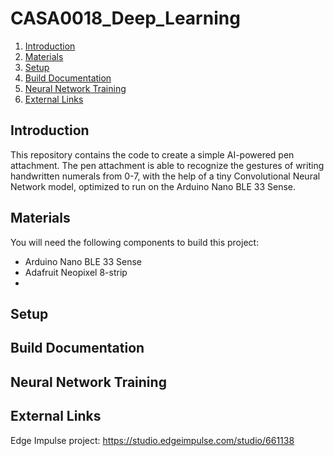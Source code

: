 # CASA0018_Deep_Learning
1. [Introduction](#Introduction)
2. [Materials](#Materials)
3. [Setup](#Setup)
4. [Build Documentation](#Build-documentation)
5. [Neural Network Training](#Neural-network-training)
6. [External Links](#External-links)

## Introduction
This repository contains the code to create a simple AI-powered pen attachment. The pen attachment is able to recognize the gestures of writing handwritten numerals from 0-7, with the help of a tiny Convolutional Neural Network model, optimized to run on the Arduino Nano BLE 33 Sense.


## Materials
You will need the following components to build this project:
- Arduino Nano BLE 33 Sense
- Adafruit Neopixel 8-strip
- 

## Setup

## Build Documentation

## Neural Network Training

## External Links
Edge Impulse project: https://studio.edgeimpulse.com/studio/661138
